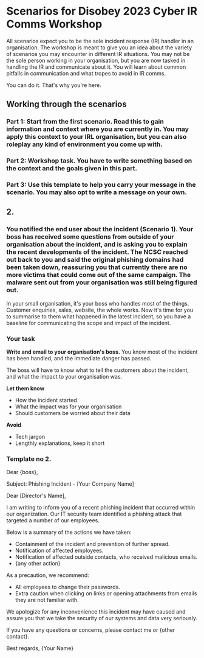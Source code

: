 # Scenarios for Disobey 2023 Cyber IR Comms Workshop

All scenarios expect you to be the sole incident response (IR) handler in an organisation. The workshop is meant to give you an idea about the variety of scenarios you may encounter in different IR situations. You may not be the sole person working in your organisation, but you are now tasked in handling the IR and communicate about it. You will learn about common pitfalls in communication and what tropes to avoid in IR comms.

You can do it. That's why you're here.

## Working through the scenarios

### Part 1: Start from the first scenario. Read this to gain information and context where you are currently in. You may apply this context to your IRL organisation, but you can also roleplay any kind of environment you come up with.

### Part 2: Workshop task. You have to write something based on the context and the goals given in this part.

### Part 3: Use this template to help you carry your message in the scenario. You may also opt to write a message on your own.

## 2. 

### You notified the end user about the incident (Scenario 1). Your boss has received some questions from outside of your organisation about the incident, and is asking you to explain the recent developments of the incident. The NCSC reached out back to you and said the original phishing domains had been taken down, reassuring you that currently there are no more victims that could come out of the same campaign. The malware sent out from your organisation was still being figured out.

In your small organisation, it's your boss who handles most of the things. Customer enquiries, sales, website, the whole works. Now it's time for you to summarise to them what happened in the latest incident, so you have a baseline for communicating the scope and impact of the incident. 

### Your task

**Write and email to your organisation's boss.** You know most of the incident has been handled, and the immediate danger has passed. 

The boss will have to know what to tell the customers about the incident, and what the impact to your organisation was. 

**Let them know**

- How the incident started
- What the impact was for your organisation
- Should customers be worried about their data

**Avoid**

- Tech jargon
- Lengthly explanations, keep it short

### Template no 2.

Dear {boss},

Subject: Phishing Incident - [Your Company Name]

Dear [Director's Name],

I am writing to inform you of a recent phishing incident that occurred within our organization. Our IT security team identified a phishing attack that targeted a number of our employees.

Below is a summary of the actions we have taken:

- Containment of the incident and prevention of further spread.
- Notification of affected employees.
- Notification of affected outside contacts, who received malicious emails.
- {any other action}

As a precaution, we recommend:

- All employees to change their passwords.
- Extra caution when clicking on links or opening attachments from emails they are not familiar with.

We apologize for any inconvenience this incident may have caused and assure you that we take the security of our systems and data very seriously.

If you have any questions or concerns, please contact me or {other contact}.

Best regards,
{Your Name}
